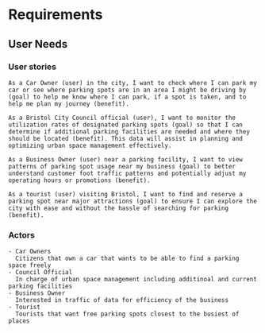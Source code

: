 # Requirements

## User Needs

### User stories
    As a Car Owner (user) in the city, I want to check where I can park my car or see where parking spots are in an area I might be driving by (goal) to help me know where I can park, if a spot is taken, and to help me plan my journey (benefit).
    
    As a Bristol City Council official (user), I want to monitor the utilization rates of designated parking spots (goal) so that I can determine if additional parking facilities are needed and where they should be located (benefit). This data will assist in planning and optimizing urban space management effectively.
    
    As a Business Owner (user) near a parking facility, I want to view patterns of parking spot usage near my business (goal) to better understand customer foot traffic patterns and potentially adjust my operating hours or promotions (benefit).
    
    As a tourist (user) visiting Bristol, I want to find and reserve a parking spot near major attractions (goal) to ensure I can explore the city with ease and without the hassle of searching for parking (benefit).


### Actors
    - Car Owners
      Citizens that own a car that wants to be able to find a parking space freely
    - Council Official
      In charge of urban space management including additinoal and current parking facilities
    - Business Owner
      Interested in traffic of data for efficiency of the business
    - Tourist
      Tourists that want free parking spots closest to the busiest of places
